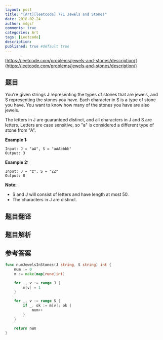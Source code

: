 ```yaml
---
layout: post
title: "[Art][leetcode] 771 Jewels and Stones"
date: 2018-02-24
author: mdgsf
comments: true
categories: Art
tags: [Leetcode]
description:
published: true #default true
---
```


[https://leetcode.com/problems/jewels-and-stones/description/](https://leetcode.com/problems/jewels-and-stones/description/)

## 题目

You're given strings J representing the types of stones that are jewels, and S representing the stones you have.  Each character in S is a type of stone you have.  You want to know how many of the stones you have are also jewels.

The letters in J are guaranteed distinct, and all characters in J and S are letters. Letters are case sensitive, so "a" is considered a different type of stone from "A".

**Example 1:**

```
Input: J = "aA", S = "aAAbbbb"
Output: 3
```

**Example 2:**

```
Input: J = "z", S = "ZZ"
Output: 0
```

**Note:**

- S and J will consist of letters and have length at most 50.
- The characters in J are distinct.

## 题目翻译

## 题目解析

## 参考答案

```go
func numJewelsInStones(J string, S string) int {
    num := 0
	m := make(map[rune]int)

	for _, v := range J {
		m[v] = 1
	}

	for _, v := range S {
		if _, ok := m[v]; ok {
			num++
		}
	}

	return num
}
```

